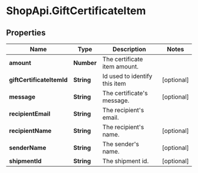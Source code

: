 # ShopApi.GiftCertificateItem

## Properties
Name | Type | Description | Notes
------------ | ------------- | ------------- | -------------
**amount** | **Number** | The certificate item amount. | 
**giftCertificateItemId** | **String** | Id used to identify this item | [optional] 
**message** | **String** | The certificate&#x27;s message. | [optional] 
**recipientEmail** | **String** | The recipient&#x27;s email. | 
**recipientName** | **String** | The recipient&#x27;s name. | [optional] 
**senderName** | **String** | The sender&#x27;s name. | [optional] 
**shipmentId** | **String** | The shipment id. | [optional] 
